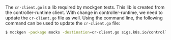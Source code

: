
The `cr-client.go` is a lib required by mockgen tests. This lib is created from the controller-runtime client. With change in controller-runtime, we need to update the `cr-client.go` file as well. Using the command line, the following command can be used to update the `cr-client.go` file:

```bash
$ mockgen -package mocks -destination=cr-client.go sigs.k8s.io/controller-runtime/pkg/client Client,StatusWriter,Reader,Writer,SubResourceClient
```
